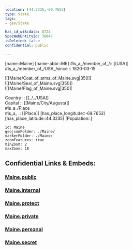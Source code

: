```yaml
---
location: [44.3235,-69.7653] 
type: State
tags:
- geo/State

has_id_wikidata: Q724 
SpocWebEntityId: 36047
isDeleted: false
confidential: public

---
```

[name::Maine] 
[name-abbr::ME] 
#is_a_/member_of_/:: [[USA]]
#is_a_/member_of_/USA_/since :: 1820-03-15 

![[Maine/Coat_of_arms_of_Maine.svg|350]]  
![[Maine/Seal_of_Maine.svg|350]]  
![[Maine/Flag_of_Maine.svg|350]]  

Country :: [[../../USA]]  
Capital :: [[Maine/City/Augusta]]  
#is_a_/Place  
#is_a_ :: [[Place]] 
[has_place_longitude::-69.7653] 
[has_place_latitude::44.3235] 
[Population::] 



```leaflet
id: Maine
geojsonFolder: ./Maine/
markerFolder: ./Maine/
zoomFeatures: true 
minZoom: 2 
maxZoom: 18
```


## Confidential Links & Embeds: 

### [Maine.public](/_public/\Earth\Continent\America~North\USA\USA~EasternMaine.public.md) 

### [Maine.internal](/_internal/\Earth\Continent\America~North\USA\USA~EasternMaine.internal.md) 

### [Maine.protect](/_protect/\Earth\Continent\America~North\USA\USA~EasternMaine.protect.md) 

### [Maine.private](/_private/\Earth\Continent\America~North\USA\USA~EasternMaine.private.md) 

### [Maine.personal](/_personal/\Earth\Continent\America~North\USA\USA~EasternMaine.personal.md) 

### [Maine.secret](/_secret/\Earth\Continent\America~North\USA\USA~EasternMaine.secret.md)

